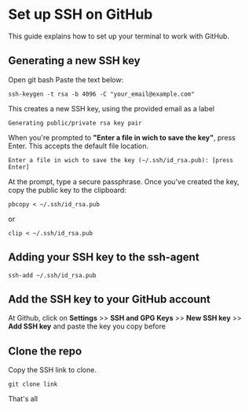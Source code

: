 # Set up SSH on GitHub
This guide explains how to set up your terminal to work with GitHub.

## Generating a new SSH key
Open git bash
Paste the text below:
```
ssh-keygen -t rsa -b 4096 -C "your_email@example.com"
```
This creates a new SSH key, using the provided email as a label
```
Generating public/private rsa key pair
```
When you're prompted to **"Enter a file in wich to save the key"**, press Enter. This accepts the default file location.
```
Enter a file in wich to save the key (~/.ssh/id_rsa.pub): [press Enter]
```
At the prompt, type a secure passphrase.
Once you've created the key, copy the public key to the clipboard:
```
pbcopy < ~/.ssh/id_rsa.pub
```
or
```
clip < ~/.ssh/id_rsa.pub
```

## Adding your SSH key to the ssh-agent
```
ssh-add ~/.ssh/id_rsa.pub
```

## Add the SSH key to your GitHub account
At Github, click on **Settings** >> **SSH and GPG Keys** >> **New SSH key** >> **Add SSH key**
and paste the key you copy before
## Clone the repo
Copy the SSH link to clone.
```
git clone link
```
That's all

